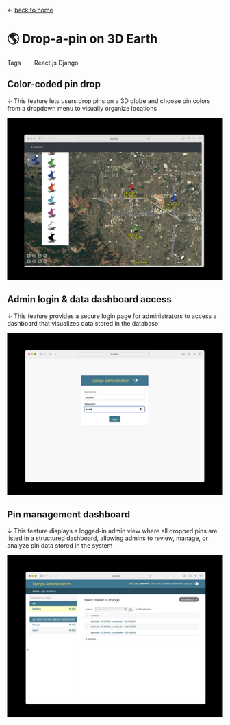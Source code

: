 ← [back to home](https://andrewrobles.com)

# 🌎 **Drop-a-pin on 3D Earth**

Tags &nbsp;&nbsp;&nbsp;&nbsp;&nbsp;&nbsp; <span class='badge' style='--badge-bg-color: #daecda; --badge-text-color: #1c3728;'> React.js</span> <span class='badge' style='--badge-bg-color: #e7ddee; --badge-text-color: #412354;'> Django</span> 

## Color-coded pin drop
↓ This feature lets users drop pins on a 3D globe and choose pin colors from a dropdown menu to visually organize locations 

![](../images/1-1.jpg ':size=80%')

## Admin login & data dashboard access
↓ This feature provides a secure login page for administrators to access a dashboard that visualizes data stored in the database

![](../images/1-2.jpg ':size=80%')

## Pin management dashboard
↓ This feature displays a logged-in admin view where all dropped pins are listed in a structured dashboard, allowing admins to review, manage, or analyze pin data stored in the system

![](../images/1-3.jpg ':size=80%')
